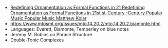 - [Redefining Ornamentation as Formal Functions in 21
Redefining Ornamentation as Formal Functions in 21st st-Century -Century
Popular Music Popular Music
Matthew Kolar](https://scholarcommons.sc.edu/cgi/viewcontent.cgi?article=7636)
- https://www.mtosmt.org/issues/mto.14.20.2/mto.14.20.2.biamonte.html
- Languages: Everett, Biamonte, Temperley on blue notes
- Jeremy M. Robins on Phrase Structure
- Double-Tonic Complexes
